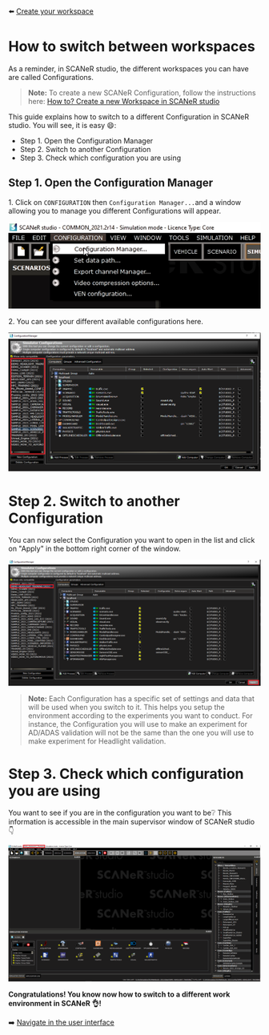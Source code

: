 :arrow_left: [Create your workspace](../HT_Create_custom_work_environment/HT_Create_A_New_Workspace.md)

# How to switch between workspaces

As a reminder, in SCANeR studio, the different workspaces you can have are called Configurations. 
> **Note:** To create a new SCANeR Configuration, follow the instructions here: [How to? Create a new Workspace in SCANeR studio](../HT_Create_custom_work_environment/HT_Create_A_New_Workspace.md)

This guide explains how to switch to a different Configuration in SCANeR studio. You will see, it is easy :smile::
* Step 1. Open the Configuration Manager
* Step 2. Switch to another Configuration
* Step 3. Check which configuration you are using

## Step 1. Open the Configuration Manager

​1. Click on `CONFIGURATION` then `Configuration Manager...`and a window allowing you to manage you different Configurations will appear.

![](./assets/configurationManagerAccess.png)

​2. You can see your different available configurations here.

![](./assets/configurationAvailable.png)

# Step 2. Switch to another Configuration

​You can now select the Configuration you want to open in the list and click on "Apply" in the bottom right corner of the window.

![Configuration Manager](./assets/configurationManagerApply_good.png)
> **Note:** Each Configuration has a specific set of settings and data that will be used when you switch to it. This helps you setup the environment according to the experiments you want to conduct. For instance, the Configuration you will use to make an experiment for AD/ADAS validation will not be the same than the one you will use to make experiment for Headlight validation.


# Step 3. Check which configuration you are using

You want to see if you are in the configuration you want to be:grey_question:
This information is accessible in the main supervisor window of SCANeR studio :point_down:

![](./assets/configuration_YouAre.png)

**Congratulations! You know now how to switch to a different work environment in SCANeR :ok_hand:!**

:arrow_right: [Navigate in the user interface](../HT_Navigate/HT_Navigate.md)
